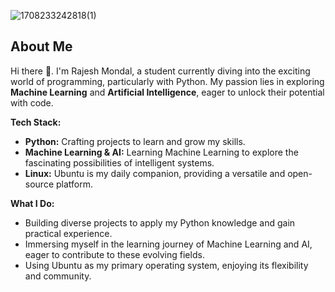 
![1708233242818(1)](https://github.com/rmondal-official/rmondal-official/assets/78198704/8826f581-0ca3-4de3-9978-412e4d95f742)

##  About Me

Hi there 👋. I'm Rajesh Mondal, a student currently diving into the exciting world of programming, particularly with Python.  My passion lies in exploring **Machine Learning** and **Artificial Intelligence**, eager to unlock their potential with code. 

**Tech Stack:**

* **Python:** Crafting projects to learn and grow my skills. 
* **Machine Learning & AI:** Learning Machine Learning to explore the fascinating possibilities of intelligent systems. 
* **Linux:** Ubuntu is my daily companion, providing a versatile and open-source platform. 

**What I Do:**

* Building diverse projects to apply my Python knowledge and gain practical experience. 
* Immersing myself in the learning journey of Machine Learning and AI, eager to contribute to these evolving fields. 
* Using Ubuntu as my primary operating system, enjoying its flexibility and community. 

